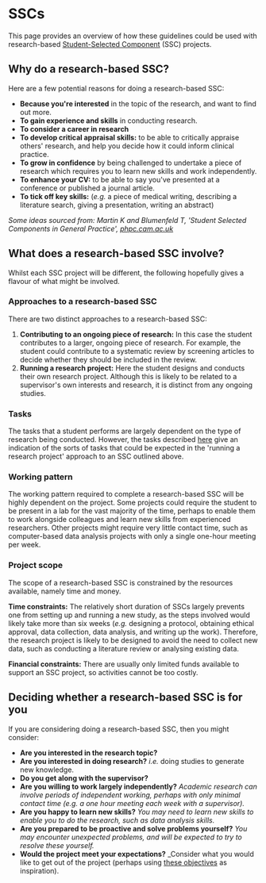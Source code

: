 SSCs
=======================

This page provides an overview of how these guidelines could be used with research-based [Student-Selected Component](https://www.healthcareers.nhs.uk/explore-roles/doctors/medical-school/medical-student-selected-components-sscs) (SSC) projects.

## Why do a research-based SSC?

Here are a few potential reasons for doing a research-based SSC:
- **Because you're interested** in the topic of the research, and want to find out more.
- **To gain experience and skills** in conducting research.
- **To consider a career in research**
- **To develop critical appraisal skills:** to be able to critically appraise others' research, and help you decide how it could inform clinical practice.
- **To grow in confidence** by being challenged to undertake a piece of research which requires you to learn new skills and work independently.
- **To enhance your CV:** to be able to say you've presented at a conference or published a journal article.
- **To tick off key skills:** (_e.g._ a piece of medical writing, describing a literature search, giving a presentation, writing an abstract)

_Some ideas sourced from: Martin K and Blumenfeld T, 'Student Selected Components in General Practice', [phpc.cam.ac.uk](https://www.phpc.cam.ac.uk/pcu/files/2014/04/KINNARY-Student-Selected-Components-in-General-Practice-1.pdf)_

## What does a research-based SSC involve?

Whilst each SSC project will be different, the following hopefully gives a flavour of what might be involved.

### Approaches to a research-based SSC

There are two distinct approaches to a research-based SSC:
1. **Contributing to an ongoing piece of research:** In this case the student contributes to a larger, ongoing piece of research. For example, the student could contribute to a systematic review by screening articles to decide whether they should be included in the review.
2. **Running a research project:** Here the student designs and conducts their own research project. Although this is likely to be related to a supervisor's own interests and research, it is distinct from any ongoing studies.

### Tasks

The tasks that a student performs are largely dependent on the type of research being conducted. However, the tasks described [here](./tasks) give an indication of the sorts of tasks that could be expected in the 'running a research project' approach to an SSC outlined above.

### Working pattern

The working pattern required to complete a research-based SSC will be highly dependent on the project. Some projects could require the student to be present in a lab for the vast majority of the time, perhaps to enable them to work alongside colleagues and learn new skills from experienced researchers. Other projects might require very little contact time, such as computer-based data analysis projects with only a single one-hour meeting per week.

### Project scope

The scope of a research-based SSC is constrained by the resources available, namely time and money.

**Time constraints:** The relatively short duration of SSCs largely prevents one from setting up and running a new study, as the steps involved would likely take more than six weeks (_e.g._ designing a protocol, obtaining ethical approval, data collection, data analysis, and writing up the work). Therefore, the research project is likely to be designed to avoid the need to collect new data, such as conducting a literature review or analysing existing data.

**Financial constraints:** There are usually only limited funds available to support an SSC project, so activities cannot be too costly.

## Deciding whether a research-based SSC is for you

If you are considering doing a research-based SSC, then you might consider:
- **Are you interested in the research topic?**
- **Are you interested in doing research?** _i.e._ doing studies to generate new knowledge.
- **Do you get along with the supervisor?**
- **Are you willing to work largely independently?** _Academic research can involve periods of independent working, perhaps with only minimal contact time (e.g. a one hour meeting each week with a supervisor)._
- **Are you happy to learn new skills?** _You may need to learn new skills to enable you to do the research, such as data analysis skills._
- **Are you prepared to be proactive and solve problems yourself?** _You may encounter unexpected problems, and will be expected to try to resolve these yourself._
- **Would the project meet your expectations?** _Consider what you would like to get out of the project (perhaps using [these objectives](./learning-objectives) as inspiration).


